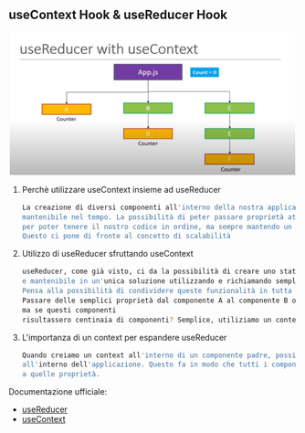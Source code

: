 ## useContext Hook & useReducer Hook

<div align="center">
    <img src="src/assets/useContext&useReducer.png" alt="useContext&useReducer" width="500" height="250">
</div>

1. Perchè utilizzare useContext insieme ad useReducer
   ```sh
   La creazione di diversi componenti all'interno della nostra applicazione ci permette di mantenere il nostro lavoro
   mantenibile nel tempo. La possibilità di peter passare proprietà attraverso i vari componenti risulta molto utile
   per poter tenere il nostro codice in ordine, ma sempre mantendo un approcio di familiarità.
   Questo ci pone di fronte al concetto di scalabilità
   ```
2. Utilizzo di useReducer sfruttando useContext
   ``` sh
   useReducer, come già visto, ci da la possibilità di creare uno stato all'interno di un componente controllabile
   e mantenibile in un'unica soluzione utilizzando e richiamando semplicemente un dispatch all'interno del componente.
   Pensa alla possibilità di condividere queste funzionalità in tutta l'applicazione.
   Passare delle semplici proprietà dal componente A al componente B o C risulta piuttosto semplice,
   ma se questi componenti
   risultassero centinaia di componenti? Semplice, utiliziamo un context!
   ```
3. L'importanza di un context per espandere useReducer
    ``` sh
    Quando creiamo un context all'interno di un componente padre, possiamo condividerlo grazie al provider
    all'interno dell'applicazione. Questo fa in modo che tutti i componenti che stanno sotto di esso abbiano accesso
    a quelle proprietà. 
    ```

Documentazione ufficiale:
- [useReducer](https://react.dev/reference/react/useReducer)
- [useContext](https://react.dev/reference/react/useContext)
